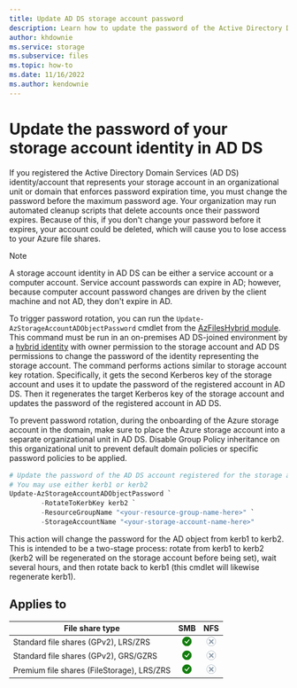 ```yaml
---
title: Update AD DS storage account password
description: Learn how to update the password of the Active Directory Domain Services computer or service account that represents your storage account. This prevents authentication failures and keeps the storage account from being deleted when the password expires.
author: khdownie
ms.service: storage
ms.subservice: files
ms.topic: how-to
ms.date: 11/16/2022
ms.author: kendownie
---
```


# Update the password of your storage account identity in AD DS

If you registered the Active Directory Domain Services (AD DS) identity/account that represents your storage account in an organizational unit or domain that enforces password expiration time, you must change the password before the maximum password age. Your organization may run automated cleanup scripts that delete accounts once their password expires. Because of this, if you don't change your password before it expires, your account could be deleted, which will cause you to lose access to your Azure file shares.

> [!NOTE]
> A storage account identity in AD DS can be either a service account or a computer account. Service account passwords can expire in AD; however, because computer account password changes are driven by the client machine and not AD, they don't expire in AD.

To trigger password rotation, you can run the `Update-AzStorageAccountADObjectPassword` cmdlet from the [AzFilesHybrid module](https://github.com/Azure-Samples/azure-files-samples/releases). This command must be run in an on-premises AD DS-joined environment by a [hybrid identity](../../active-directory/hybrid/whatis-hybrid-identity.md) with owner permission to the storage account and AD DS permissions to change the password of the identity representing the storage account. The command performs actions similar to storage account key rotation. Specifically, it gets the second Kerberos key of the storage account and uses it to update the password of the registered account in AD DS. Then it regenerates the target Kerberos key of the storage account and updates the password of the registered account in AD DS.

To prevent password rotation, during the onboarding of the Azure storage account in the domain, make sure to place the Azure storage account into a separate organizational unit in AD DS. Disable Group Policy inheritance on this organizational unit to prevent default domain policies or specific password policies to be applied.

```PowerShell
# Update the password of the AD DS account registered for the storage account
# You may use either kerb1 or kerb2
Update-AzStorageAccountADObjectPassword `
        -RotateToKerbKey kerb2 `
        -ResourceGroupName "<your-resource-group-name-here>" `
        -StorageAccountName "<your-storage-account-name-here>"
```

This action will change the password for the AD object from kerb1 to kerb2. This is intended to be a two-stage process: rotate from kerb1 to kerb2 (kerb2 will be regenerated on the storage account before being set), wait several hours, and then rotate back to kerb1 (this cmdlet will likewise regenerate kerb1).

## Applies to
| File share type | SMB | NFS |
|-|:-:|:-:|
| Standard file shares (GPv2), LRS/ZRS | ![Yes](../media/icons/yes-icon.png) | ![No](../media/icons/no-icon.png) |
| Standard file shares (GPv2), GRS/GZRS | ![Yes](../media/icons/yes-icon.png) | ![No](../media/icons/no-icon.png) |
| Premium file shares (FileStorage), LRS/ZRS | ![Yes](../media/icons/yes-icon.png) | ![No](../media/icons/no-icon.png) |
